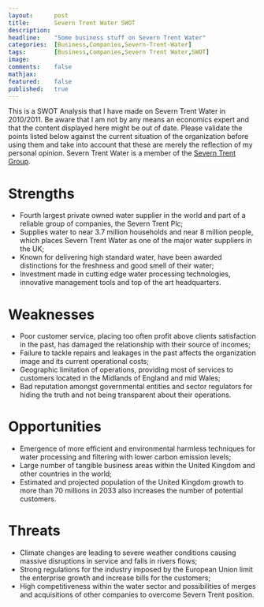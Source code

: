 ```yaml
---
layout:      post
title:       Severn Trent Water SWOT
description: 
headline:    "Some business stuff on Severn Trent Water"
categories:  [Business,Companies,Severn-Trent-Water]
tags:        [Business,Companies,Severn Trent Water,SWOT]
image:       
comments:    false
mathjax:     
featured:    false
published:   true
---
```


This is a SWOT Analysis that I have made on Severn Trent Water in 2010/2011. Be aware that I am not by any means an economics expert and that the content displayed here might be out of date. Please validate the points listed below against the current situation of the organization before using them and take into account that these are merely the reflection of my personal opinion. Severn Trent Water is a member of the [Severn Trent Group](http://www.severntrent.co.uk/).

# Strengths
* Fourth largest private owned water supplier in the world and part of a reliable group of companies, the Severn Trent Plc;
* Supplies water to near 3.7 million households and near 8 million people, which places Severn Trent Water as one of the major water suppliers in the UK;
* Known for delivering high standard water, have been awarded distinctions for the freshness and good smell of their water;
* Investment made in cutting edge water processing technologies, innovative management tools and top of the art headquarters.

# Weaknesses
* Poor customer service, placing too often profit above clients satisfaction in the past, has damaged the relationship with their source of incomes;
* Failure to tackle repairs and leakages in the past affects the organization image and its current operational costs;
* Geographic limitation of operations, providing most of services to customers located in the Midlands of England and mid Wales;
* Bad reputation amongst governmental entities and sector regulators for hiding the truth and not being transparent about their operations.

# Opportunities
* Emergence of more efficient and environmental harmless techniques for water processing and filtering with lower carbon emission levels;
* Large number of tangible business areas within the United Kingdom and other countries in the world;
* Estimated and projected population of the United Kingdom growth to more than 70 millions in 2033 also increases the number of potential customers.

# Threats
* Climate changes are leading to severe weather conditions causing massive disruptions in service and falls in rivers flows;
* Strong regulations for the industry imposed by the European Union limit the enterprise growth and increase bills for the customers;
* High competitiveness within the water sector and possibilities of merges and acquisitions of other companies to overcome Severn Trent position.
